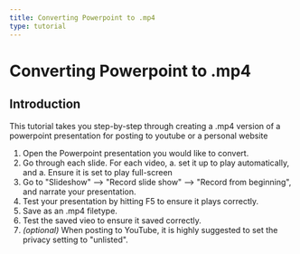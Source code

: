 ```yaml
---
title: Converting Powerpoint to .mp4 
type: tutorial
---
```


# Converting Powerpoint to .mp4

## Introduction

This tutorial takes you step-by-step through creating a .mp4 version of a powerpoint presentation for posting to youtube or a personal website

1.  Open the Powerpoint presentation you would like to convert.
1.  Go through each slide.  For each video, 
    a.  set it up to play automatically, and
    a.  Ensure it is set to play full-screen
1.  Go to "Slideshow" --> "Record slide show" --> "Record from beginning", and narrate your presentation.
1.  Test your presentation by hitting F5 to ensure it plays correctly.
1.  Save as an .mp4 filetype.
1.  Test the saved vieo to ensure it saved correctly.
1.  _(optional)_ When posting to YouTube, it is highly suggested to set the privacy setting to "unlisted".